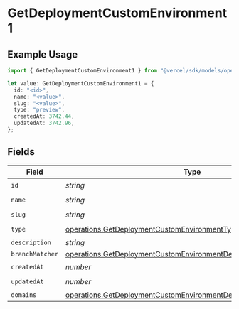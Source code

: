# GetDeploymentCustomEnvironment1

## Example Usage

```typescript
import { GetDeploymentCustomEnvironment1 } from "@vercel/sdk/models/operations";

let value: GetDeploymentCustomEnvironment1 = {
  id: "<id>",
  name: "<value>",
  slug: "<value>",
  type: "preview",
  createdAt: 3742.44,
  updatedAt: 3742.96,
};
```

## Fields

| Field                                                                                                                                                  | Type                                                                                                                                                   | Required                                                                                                                                               | Description                                                                                                                                            |
| ------------------------------------------------------------------------------------------------------------------------------------------------------ | ------------------------------------------------------------------------------------------------------------------------------------------------------ | ------------------------------------------------------------------------------------------------------------------------------------------------------ | ------------------------------------------------------------------------------------------------------------------------------------------------------ |
| `id`                                                                                                                                                   | *string*                                                                                                                                               | :heavy_check_mark:                                                                                                                                     | N/A                                                                                                                                                    |
| `name`                                                                                                                                                 | *string*                                                                                                                                               | :heavy_check_mark:                                                                                                                                     | N/A                                                                                                                                                    |
| `slug`                                                                                                                                                 | *string*                                                                                                                                               | :heavy_check_mark:                                                                                                                                     | N/A                                                                                                                                                    |
| `type`                                                                                                                                                 | [operations.GetDeploymentCustomEnvironmentType](../../models/operations/getdeploymentcustomenvironmenttype.md)                                         | :heavy_check_mark:                                                                                                                                     | N/A                                                                                                                                                    |
| `description`                                                                                                                                          | *string*                                                                                                                                               | :heavy_minus_sign:                                                                                                                                     | N/A                                                                                                                                                    |
| `branchMatcher`                                                                                                                                        | [operations.GetDeploymentCustomEnvironmentDeploymentsBranchMatcher](../../models/operations/getdeploymentcustomenvironmentdeploymentsbranchmatcher.md) | :heavy_minus_sign:                                                                                                                                     | N/A                                                                                                                                                    |
| `createdAt`                                                                                                                                            | *number*                                                                                                                                               | :heavy_check_mark:                                                                                                                                     | N/A                                                                                                                                                    |
| `updatedAt`                                                                                                                                            | *number*                                                                                                                                               | :heavy_check_mark:                                                                                                                                     | N/A                                                                                                                                                    |
| `domains`                                                                                                                                              | [operations.GetDeploymentCustomEnvironmentDeploymentsDomains](../../models/operations/getdeploymentcustomenvironmentdeploymentsdomains.md)[]           | :heavy_minus_sign:                                                                                                                                     | N/A                                                                                                                                                    |